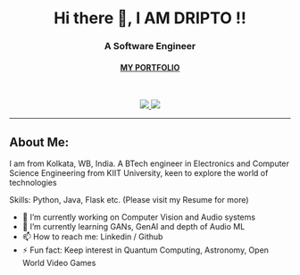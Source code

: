 <h1 align='center'>Hi there 👋, I AM DRIPTO !!</h1>
<h3 align='center'>A Software Engineer </h3>
<h4 align='center'><a href="dsaha21.github.io/">MY PORTFOLIO</h4>



<br>

<p align='center'>
  <a href="mailto:sahadripto21@gmail.com">
    <img src="https://img.shields.io/badge/GMAIL-sahadripto21%40gmail.com-red?logo=Gmail">
  </a>

  <a href="https://www.linkedin.com/in/dripto-saha-187b301a4/">
    <img src="https://img.shields.io/badge/LINKEDIN-DRIPTO_SAHA-blue?logo=LINKEDIN">
  </a>
</p>

---

## About Me:

I am from Kolkata, WB, India. A BTech engineer in Electronics and Computer Science Engineering from KIIT University, keen to explore the world of technologies

Skills: Python, Java, Flask etc. (Please visit my Resume for more)

- 🔭 I’m currently working on Computer Vision and Audio systems 
- 🌱 I’m currently learning GANs, GenAI and depth of Audio ML   
- 📫 How to reach me: Linkedin / Github 
- ⚡ Fun fact: Keep interest in Quantum Computing, Astronomy, Open World Video Games 


<!--
**dsaha21/dsaha21** is a ✨ _special_ ✨ repository because its `README.md` (this file) appears on your GitHub profile.
https://github.com/dsaha21/dsaha21/blob/main/GlaringTanCanary.webp
Here are some ideas to get you started:


- 🔭 I’m currently working on ...
- 🌱 I’m currently learning ...
- 👯 I’m looking to collaborate on ...
- 🤔 I’m looking for help with ...
- 💬 Ask me about ...
- 📫 How to reach me: ...
- 😄 Pronouns: ...
- ⚡ Fun fact: ...
-->
